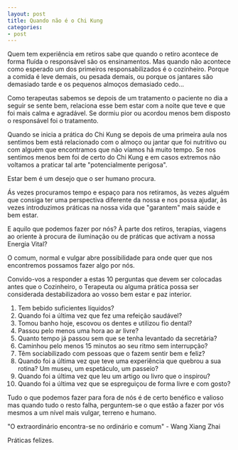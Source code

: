 ```yaml
---
layout: post
title: Quando não é o Chi Kung
categories:
- post
---
```


Quem tem experiência em retiros sabe que quando o retiro acontece de forma
fluída o responsável são os ensinamentos. Mas quando não acontece como
esperado um dos primeiros responsabilizados é o cozinheiro. Porque
a comida é leve demais, ou pesada demais, ou porque os jantares são
demasiado tarde e os pequenos almoços demasiado cedo... 

Como terapeutas sabemos se depois de um tratamento o paciente no dia
a seguir se sente bem, relaciona esse bem estar com a noite que teve e que
foi mais calma e agradável. Se dormiu pior ou acordou menos bem disposto
o responsável foi o tratamento. 

Quando se inicia a prática do Chi Kung se depois de uma primeira aula nos
sentimos bem está relacionado com o almoço ou jantar que foi nutritivo ou
com alguém que encontramos que não víamos há muito tempo. Se nos sentimos
menos bem foi de certo do Chi Kung e em casos extremos não voltamos
a praticar tal arte "potencialmente perigosa".

Estar bem é um desejo que o ser humano procura. 

Ás vezes procuramos tempo e espaço para nos retiramos, às vezes alguém que
consiga ter uma perspectiva diferente da nossa e nos possa ajudar, às
vezes introduzimos práticas na nossa vida que "garantem" mais saúde e bem
estar. 

E aquilo que podemos fazer por nós? À parte dos retiros, terapias, viagens
ao oriente à procura de iluminação ou de práticas que activam a nossa
Energia Vital?

O comum, normal e vulgar abre possibilidade para onde quer que nos
encontremos possamos fazer algo por nós.

Convido-vos a responder a estas 10 perguntas que devem ser colocadas antes
que o Cozinheiro, o Terapeuta ou alguma prática possa ser considerada
destabilizadora ao vosso bem estar e paz interior.  

1. Tem bebido suficientes líquidos?
2. Quando foi a última vez que fez uma refeição saudável?
3. Tomou banho hoje, escovou os dentes e utilizou fio dental?
4. Passou pelo menos uma hora ao ar livre?
5. Quanto tempo já passou sem que se tenha levantado da secretária?
6. Caminhou pelo menos 15 minutos ao seu ritmo sem interrupção?
7. Têm sociabilizado com pessoas que o fazem sentir bem e feliz?
8. Quando foi a última vez que teve uma experiência que quebrou a sua rotina? Um museu, um espetáculo, um passeio?
9. Quando foi a última vez que leu um artigo ou livro que o inspirou?
10. Quando foi a última vez que se espreguiçou de forma livre e com gosto?

Tudo o que podemos fazer para fora de nós é de certo benéfico e valioso
mas quando tudo o resto falha, perguntem-se o que estão a fazer por vós
mesmos a um nível mais vulgar, terreno e humano. 

"O extraordinário encontra-se no ordinário e comum" - Wang Xiang Zhai

Práticas felizes.

